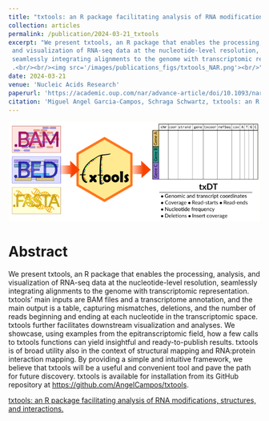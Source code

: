 ```yaml
---
title: "txtools: an R package facilitating analysis of RNA modifications, structures, and interactions"
collection: articles
permalink: /publication/2024-03-21_txtools
excerpt: "We present txtools, an R package that enables the processing, analysis,
 and visualization of RNA-seq data at the nucleotide-level resolution, 
 seamlessly integrating alignments to the genome with transcriptomic representation.
 .<br/><br/><img src='/images/publications_figs/txtools_NAR.png'><br/>"
date: 2024-03-21
venue: 'Nucleic Acids Research'
paperurl: 'https://academic.oup.com/nar/advance-article/doi/10.1093/nar/gkae203/7632932' 
citation: 'Miguel Angel Garcia-Campos, Schraga Schwartz, txtools: an R package facilitating analysis of RNA modifications, structures, and interactions, Nucleic Acids Research, 2024;, gkae203, https://doi.org/10.1093/nar/gkae203.'
---
```


![](/images/publications_figs/txtools_NAR.png)

Abstract
==========
We present txtools, an R package that enables the processing, analysis, and visualization of RNA-seq data at the nucleotide-level resolution, seamlessly integrating alignments to the genome with transcriptomic representation. txtools’ main inputs are BAM files and a transcriptome annotation, and the main output is a table, capturing mismatches, deletions, and the number of reads beginning and ending at each nucleotide in the transcriptomic space. txtools further facilitates downstream visualization and analyses. We showcase, using examples from the epitranscriptomic field, how a few calls to txtools functions can yield insightful and ready-to-publish results. txtools is of broad utility also in the context of structural mapping and RNA:protein interaction mapping. By providing a simple and intuitive framework, we believe that txtools will be a useful and convenient tool and pave the path for future discovery. txtools is available for installation from its GitHub repository at https://github.com/AngelCampos/txtools.

<dl>
	<script type="text/javascript" src="//cdn.plu.mx/widget-details.js"></script>
	<a href="https://plu.mx/plum/a/?doi=10.1093/nar/gkae203" class="plumx-details" data-site="plum" data-hide-when-empty="true">txtools: an R package facilitating analysis of RNA modifications, structures, and interactions.</a>
</dl>

<dl>
	<script type="text/javascript" src="https://d1bxh8uas1mnw7.cloudfront.net/assets/embed.js"></script><div class="altmetric-embed" data-badge-type="donut" data-altmetric-id="160993540"></div>
</dl>
